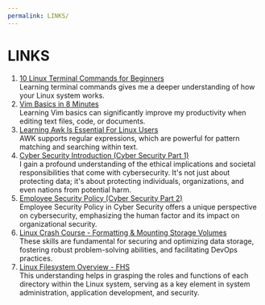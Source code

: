 ```yaml
---
permalink: LINKS/
---
```


# LINKS

1. [10 Linux Terminal Commands for Beginners](https://www.youtube.com/watch?v=CpTfQ-q6MPU) <br/>
Learning terminal commands gives me a deeper understanding of how your Linux system works.
2. [Vim Basics in 8 Minutes](https://www.youtube.com/watch?v=ggSyF1SVFr4) <br/>
Learning Vim basics can significantly improve my productivity when editing text files, code, or documents.
3. [Learning Awk Is Essential For Linux Users](https://www.youtube.com/watch?v=9YOZmI-zWok) <br/>
AWK supports regular expressions, which are powerful for pattern matching and searching within text.
4. [Cyber Security Introduction (Cyber Security Part 1)](https://www.youtube.com/watch?v=rcDO8km6R6c) <br/>
I gain a profound understanding of the ethical implications and societal responsibilities that come with cybersecurity. It's not just about protecting data; it's about protecting individuals, organizations, and even nations from potential harm.
5. [Employee Security Policy (Cyber Security Part 2)](https://www.youtube.com/watch?v=CivG_2UqKMg) <br/>
Employee Security Policy in Cyber Security offers a unique perspective on cybersecurity, emphasizing the human factor and its impact on organizational security.
6. [Linux Crash Course - Formatting & Mounting Storage Volumes](https://www.youtube.com/watch?v=2Z6ouBYfZr8) <br/>
These skills are fundamental for securing and optimizing data storage, fostering robust problem-solving abilities, and facilitating DevOps practices.
7. [Linux Filesystem Overview - FHS](https://www.youtube.com/watch?v=Um7VxGqAd1g) <br/>
This understanding helps in grasping the roles and functions of each directory within the Linux system, serving as a key element in system administration, application development, and security.
